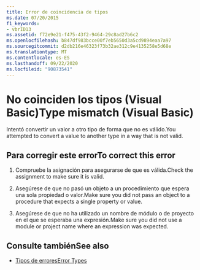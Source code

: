 ```yaml
---
title: Error de coincidencia de tipos
ms.date: 07/20/2015
f1_keywords:
- vbrID13
ms.assetid: f72e9e21-f475-43f2-9464-29c8ad27b6c2
ms.openlocfilehash: b847df983bcce00f7eb5650d3a5cd9894eaa7a97
ms.sourcegitcommit: d2db216e46323f73b32ae312c9e4135258e5d68e
ms.translationtype: MT
ms.contentlocale: es-ES
ms.lasthandoff: 09/22/2020
ms.locfileid: "90873541"
---
```

# <a name="type-mismatch-visual-basic"></a><span data-ttu-id="5b6ae-102">No coinciden los tipos (Visual Basic)</span><span class="sxs-lookup"><span data-stu-id="5b6ae-102">Type mismatch (Visual Basic)</span></span>

<span data-ttu-id="5b6ae-103">Intentó convertir un valor a otro tipo de forma que no es válido.</span><span class="sxs-lookup"><span data-stu-id="5b6ae-103">You attempted to convert a value to another type in a way that is not valid.</span></span>  
  
## <a name="to-correct-this-error"></a><span data-ttu-id="5b6ae-104">Para corregir este error</span><span class="sxs-lookup"><span data-stu-id="5b6ae-104">To correct this error</span></span>  
  
1. <span data-ttu-id="5b6ae-105">Compruebe la asignación para asegurarse de que es válida.</span><span class="sxs-lookup"><span data-stu-id="5b6ae-105">Check the assignment to make sure it is valid.</span></span>  
  
2. <span data-ttu-id="5b6ae-106">Asegúrese de que no pasó un objeto a un procedimiento que espera una sola propiedad o valor.</span><span class="sxs-lookup"><span data-stu-id="5b6ae-106">Make sure you did not pass an object to a procedure that expects a single property or value.</span></span>  
  
3. <span data-ttu-id="5b6ae-107">Asegúrese de que no ha utilizado un nombre de módulo o de proyecto en el que se esperaba una expresión.</span><span class="sxs-lookup"><span data-stu-id="5b6ae-107">Make sure you did not use a module or project name where an expression was expected.</span></span>  
  
## <a name="see-also"></a><span data-ttu-id="5b6ae-108">Consulte también</span><span class="sxs-lookup"><span data-stu-id="5b6ae-108">See also</span></span>

- [<span data-ttu-id="5b6ae-109">Tipos de errores</span><span class="sxs-lookup"><span data-stu-id="5b6ae-109">Error Types</span></span>](../../programming-guide/language-features/error-types.md)
